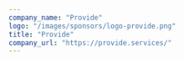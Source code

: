 ```yaml
---
company_name: "Provide"
logo: "/images/sponsors/logo-provide.png"
title: "Provide"
company_url: "https://provide.services/"
---
```

